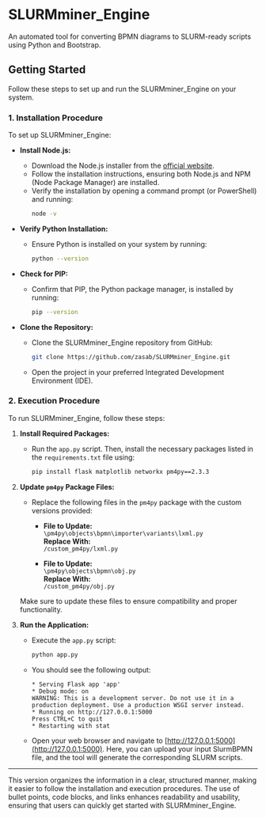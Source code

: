 # SLURMminer_Engine

An automated tool for converting BPMN diagrams to SLURM-ready scripts using Python and Bootstrap.

## Getting Started

Follow these steps to set up and run the SLURMminer_Engine on your system.

### 1. Installation Procedure

To set up SLURMminer_Engine:

- **Install Node.js:**
    - Download the Node.js installer from the [official website](https://nodejs.org/en/download/).
    - Follow the installation instructions, ensuring both Node.js and NPM (Node Package Manager) are installed.
    - Verify the installation by opening a command prompt (or PowerShell) and running:
      ```bash
      node -v
      ```

- **Verify Python Installation:**
    - Ensure Python is installed on your system by running:
      ```bash
      python --version
      ```

- **Check for PIP:**
    - Confirm that PIP, the Python package manager, is installed by running:
      ```bash
      pip --version
      ```

- **Clone the Repository:**
    - Clone the SLURMminer_Engine repository from GitHub:
      ```bash
      git clone https://github.com/zasab/SLURMminer_Engine.git
      ```
    - Open the project in your preferred Integrated Development Environment (IDE).

### 2. Execution Procedure

To run SLURMminer_Engine, follow these steps:

1. **Install Required Packages:**
    - Run the `app.py` script. Then, install the necessary packages listed in the `requirements.txt` file using:
      ```bash
      pip install flask matplotlib networkx pm4py==2.3.3
      ```

2. **Update `pm4py` Package Files:**
    - Replace the following files in the `pm4py` package with the custom versions provided:
        - **File to Update:**  
          `\pm4py\objects\bpmn\importer\variants\lxml.py`  
          **Replace With:**  
          `/custom_pm4py/lxml.py`

        - **File to Update:**  
          `\pm4py\objects\bpmn\obj.py`  
          **Replace With:**  
          `/custom_pm4py/obj.py`

   Make sure to update these files to ensure compatibility and proper functionality.

3. **Run the Application:**
    - Execute the `app.py` script:
      ```bash
      python app.py
      ```
    - You should see the following output:
      ```plaintext
      * Serving Flask app 'app'
      * Debug mode: on
      WARNING: This is a development server. Do not use it in a production deployment. Use a production WSGI server instead.
      * Running on http://127.0.0.1:5000
      Press CTRL+C to quit
      * Restarting with stat
      ```

    - Open your web browser and navigate to [http://127.0.0.1:5000](http://127.0.0.1:5000). Here, you can upload your input SlurmBPMN file, and the tool will generate the corresponding SLURM scripts.

---

This version organizes the information in a clear, structured manner, making it easier to follow the installation and execution procedures. The use of bullet points, code blocks, and links enhances readability and usability, ensuring that users can quickly get started with SLURMminer_Engine.
